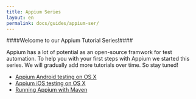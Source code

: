 ```yaml
---
title: Appium Series
layout: en
permalink: docs/guides/appium-ser/
---
```



####Welcome to our Appium Tutorial Series!####

Appium has a lot of potential as an open-source framwork for test automation. To help you with your first steps with Appium we started this series. We will gradually add more tutorials over time. So stay tuned!

<ul>
<li><a href="/docs/guides/appium-osx-android/">Appium Android testing on OS X</a><br /></li>
<li><a href="/docs/guides/appium-osx-ios/">Appium iOS testing on OS X</a><br /></li>
<li><a href="/docs/guides/appium-maven/">Running Appium with Maven</a></li>  
</ul>